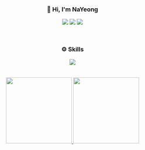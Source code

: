 <!--a href="https://github.com/ahma0"><img src="https://capsule-render.vercel.app/api?type=Waving&color=gradient&customColorList=6&height=180&section=header&text=Nayeong%20Ahn&fontSize=50&animation=twinkling" /></a-->

<div align="center">

 ### 🥑 Hi, I'm NaYeong

  <!-- https://simpleicons.org/에서 아이콘 찾기 -->
  <a href="https://ahma0.github.io/"><img src="https://img.shields.io/badge/-Tech_Blog-4E5EE4?style=flat&logo=GitHub%20Sponsors&logoColor=white"/></a>
  <a href="https://ahma0.notion.site/62f1572ac27d46b581f502d286ad2c74?pvs=4"><img src="https://img.shields.io/badge/-Portfolio-000000?style=flat&logo=notion&logoColor=white"/></a>
  <a href="https://www.linkedin.com/in/nayeong-an-486463231/"><img src="https://img.shields.io/badge/-LinkedIn-0A66C2?style=flat&logo=LinkedIn&logoColor=white"/></a>
  <!--a href="https://hits.seeyoufarm.com"><img src="https://hits.seeyoufarm.com/api/count/incr/badge.svg?url=https%3A%2F%2Fgithub.com%2Fahma0&count_bg=%23D8CCFF&title_bg=%23848484&icon=aerlingus.svg&icon_color=%23E7E7E7&title=visitors&edge_flat=false"/></a-->
<br>

### ⚙️ Skills

<a href="https://github.com/ahma0">
    <img src="https://skillicons.dev/icons?i=java,kotlin,spring,postgres,aws" />
</a>
<br>
<br>
<br>

<a href="https://github.com/ahma0">
  <img height="180em" src="https://github-readme-stats-eight-theta.vercel.app/api?username=ahma0&show_icons=true&theme=radical&include_all_commits=true&count_private=true"/>
  <img height="180em" src="https://github-readme-stats-eight-theta.vercel.app/api/top-langs/?username=ahma0&hide=c%23&layout=compact&langs_count=8&theme=radical"/>
</a>

</div>
